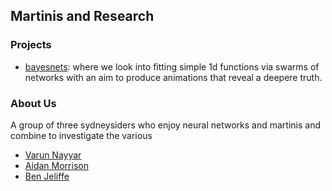 ## Martinis and Research

### Projects

- [bayesnets](https://martinisandresearch.github.io/bayesnets/intro.html): where we look into fitting simple 1d functions via swarms of networks with an aim to produce animations that reveal a deepere truth.

### About Us

A group of three sydneysiders who enjoy neural networks and martinis and combine to investigate the various 

- [Varun Nayyar](https://github.com/nayyarv)
- [Aidan Morrison](https://github.com/aidandmorrison)
- [Ben Jeliffe](https://github.com/bjel)
